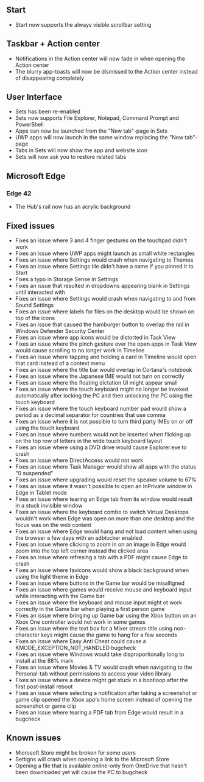 ## Start
- Start now supports the always visible scrollbar setting

## Taskbar + Action center
- Notifications in the Action center will now fade in when opening the Action center
- The blurry app-toasts will now be dismissed to the Action center instead of disappearing completely

## User Interface
- Sets has been re-enabled
- Sets now supports File Explorer, Notepad, Command Prompt and PowerShell
- Apps can now be launched from the "New tab"-page in Sets
- UWP apps will now launch in the same window replacing the "New tab"-page
- Tabs in Sets will now show the app and website icon
- Sets will now ask you to restore related tabs

## Microsoft Edge
### Edge 42
- The Hub's rail now has an acrylic background

## Fixed issues
- Fixes an issue where 3 and 4 finger gestures on the touchpad didn't work
- Fixes an issue where UWP apps might launch as small white rectangles
- Fixes an issue where Settings would crash when navigating to Themes
- Fixes an issue where Settings tile didn't have a name if you pinned it to Start
- Fixes a typo in Storage Sense in Settings
- Fixes an issue that resulted in dropdowns appearing blank in Settings until interacted with
- Fixes an issue where Settings would crash when navigating to and from Sound Settings
- Fixes an issue where labels for files on the desktop would be shown on top of the icons
- Fixes an issue that caused the hamburger button to overlap the rail in Windows Defender Security Center
- Fixes an issue where app icons would be distorted in Task View
- Fixes an issue where the pinch gesture over the open apps in Task View would cause scrolling to no longer work in Timeline
- Fixes an issue where tapping and holding a card in Timeline would open that card instead of a context menu
- Fixes an issue where the title bar would overlap in Cortana's notebook
- Fixes an issue where the Japanese IME would not turn on correctly
- Fixes an issue where the floating dictation UI might appear small
- Fixes an issue where the touch keyboard might no longer be invoked automatically after locking the PC and then unlocking the PC using the touch keyboard
- Fixes an issue where the touch keyboard number pad would show a period as a decimal separator for countries that use comma
- Fixes an issue where it is not possible to turn third party IMEs on or off using the touch keyboard
- Fixes an issue where numbers would not be inserted when flicking up on the top row of letters in the wide touch keyboard layout
- Fixes an issue where using a DVD drive would cause Explorer.exe to crash
- Fixes an issue where DirectAccess would not work
- Fixes an issue where Task Manager would show all apps with the status "0 suspended"
- Fixes an issue where upgrading would reset the speaker volume to 67%
- Fixes an issue where it wasn't possible to open an InPrivate window in Edge in Tablet mode
- Fixes an issue where tearing an Edge tab from its window would result in a stuck invisible window
- Fixes an issue where the keyboard combo to switch Virtual Desktops wouldn't work when Edge was open on more than one desktop and the focus was on the web content
- Fixes an issue where Edge would hang and not load content when using the browser a few days with an adblocker enabled
- Fixes an issue where clicking to zoom in on an image in Edge would zoom into the top left corner instead the clicked area
- Fixes an issue where refresing a tab with a PDF might cause Edge to crash
- Fixes an issue where favicons would show a black background when using the light theme in Edge
- Fixes an issue where buttons in the Game bar would be misalligned
- Fixes an issue where games would receive mouse and keyboard input while interacting with the Game bar
- Fixes an issue where the keyboard and mouse input might ot work correctly in the Game bar when playing a first person game
- Fixes an issue where bringing up Game bar using the Xbox button on an Xbox One controller would not work in some games
- Fixes an issue where the text box for a Mixer stream title using non-character keys might cause the game to hang for a few seconds
- Fixes an issue where Easy Anti Cheat could cause a KMODE_EXCEPTION_NOT_HANDLED bugcheck
- Fixes an issue where Windows would take disproportionally long to install at the 88% mark
- Fixes an issue where Movies & TV would crash when navigating to the Personal-tab without permissions to access your video library
- Fixes an issue where a device might get stuck in a bootloop after the first post-install reboot
- Fixes an issue where selecting a notification after taking a screenshot or game clip opened the Xbox app's home screen instead of opening the screenshot or game clip
- Fixes an issue where tearing a PDF tab from Edge would result in a bugcheck

## Known issues
- Microsoft Store might be broken for some users
- Settigns will crash when opening a link to the Microsoft Store
- Opening a file that is available online-only from OneDrive that hasn't been downloaded yet will cause the PC to bugcheck